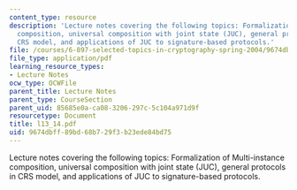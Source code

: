 ```yaml
---
content_type: resource
description: 'Lecture notes covering the following topics: Formalization of Multi-instance
  composition, universal composition with joint state (JUC), general protocols in
  CRS model, and applications of JUC to signature-based protocols.'
file: /courses/6-897-selected-topics-in-cryptography-spring-2004/9674dbff89bd68b729f3b23ede84bd75_l13_14.pdf
file_type: application/pdf
learning_resource_types:
- Lecture Notes
ocw_type: OCWFile
parent_title: Lecture Notes
parent_type: CourseSection
parent_uid: 85685e0a-ca08-3206-297c-5c104a971d9f
resourcetype: Document
title: l13_14.pdf
uid: 9674dbff-89bd-68b7-29f3-b23ede84bd75
---
```

Lecture notes covering the following topics: Formalization of Multi-instance composition, universal composition with joint state (JUC), general protocols in CRS model, and applications of JUC to signature-based protocols.

